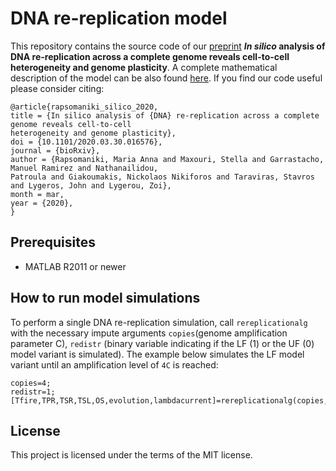 # DNA re-replication model
 
This repository contains the source code of our [preprint](https://www.biorxiv.org/content/10.1101/2020.03.30.016576v1) ***In silico* analysis of DNA re-replication across a complete genome reveals cell-to-cell heterogeneity and genome plasticity**. A complete mathematical description of the model can be also found [here](../master/DNA_rereplication_model.pdf). If you find our code useful please consider citing:

``` 
@article{rapsomaniki_silico_2020,
title = {In silico analysis of {DNA} re-replication across a complete genome reveals cell-to-cell 
heterogeneity and genome plasticity},
doi = {10.1101/2020.03.30.016576},
journal = {bioRxiv},
author = {Rapsomaniki, Maria Anna and Maxouri, Stella and Garrastacho, Manuel Ramirez and Nathanailidou, 
Patroula and Giakoumakis, Nickolaos Nikiforos and Taraviras, Stavros and Lygeros, John and Lygerou, Zoi},
month = mar,
year = {2020},
}
```



## Prerequisites

* MATLAB R2011 or newer


## How to run model simulations

To perform a single DNA re-replication simulation, call `rereplicationalg` with the necessary impute arguments `copies`(genome amplification parameter C), `redistr` (binary variable indicating if the LF (1) or the UF (0) model variant is simulated).
The example below simulates the LF model variant until an amplification level of `4C` is reached:
```
copies=4;
redistr=1;
[Tfire,TPR,TSR,TSL,OS,evolution,lambdacurrent]=rereplicationalg(copies,redistr);
```

## License

This project is licensed under the terms of the MIT license.
